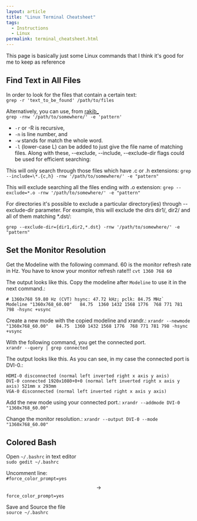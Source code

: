 ```yaml
---
layout: article
title: "Linux Terminal Cheatsheet"
tags:
  - Instructions
  - Linux
permalink: terminal_cheatsheet.html
---
```


This page is basically just some Linux commands that I think it's good for me to keep as reference


## Find Text in All Files
In order to look for the files that contain a certain text:  
`grep -r 'text_to_be_found' /path/to/files`

Alternatively, you can use, from [rakib_](https://stackoverflow.com/questions/16956810/how-do-i-find-all-files-containing-specific-text-on-linux)  
`grep -rnw '/path/to/somewhere/' -e 'pattern'`
* `-r` or -R is recursive,
* `-n` is line number, and
* `-w` stands for match the whole word.
* `-l` (lower-case L) can be added to just give the file name of matching files.
Along with these, --exclude, --include, --exclude-dir flags could be used for efficient searching:

This will only search through those files which have .c or .h extensions:
`grep --include=\*.{c,h} -rnw '/path/to/somewhere/' -e "pattern"`  

This will exclude searching all the files ending with .o extension:
`grep --exclude=*.o -rnw '/path/to/somewhere/' -e "pattern"`

For directories it's possible to exclude a particular directory(ies) through --exclude-dir parameter. For example, this will exclude the dirs dir1/, dir2/ and all of them matching *.dst/:

` grep --exclude-dir={dir1,dir2,*.dst} -rnw '/path/to/somewhere/' -e "pattern" `





## Set the Monitor Resolution

Get the Modeline with the following command. 60 is the monitor refresh rate in Hz. You have to know your monitor refresh rate!!!
`cvt 1360 768 60`  

The output looks like this. Copy the modeline after `Modeline` to use it in the next command.:
```
# 1360x768 59.80 Hz (CVT) hsync: 47.72 kHz; pclk: 84.75 MHz`
Modeline "1360x768_60.00"   84.75  1360 1432 1568 1776  768 771 781 798 -hsync +vsync
```  
Create a new mode with the copied modeline and xrandr.:
`xrandr --newmode "1360x768_60.00"   84.75  1360 1432 1568 1776  768 771 781 798 -hsync +vsync`

With the following command, you get the connected port.  
`xrandr --query | grep connected`  

The output looks like this. As you can see, in my case the connected port is DVI-0.:
```
HDMI-0 disconnected (normal left inverted right x axis y axis)
DVI-0 connected 1920x1080+0+0 (normal left inverted right x axis y axis) 521mm x 293mm
VGA-0 disconnected (normal left inverted right x axis y axis)
```
Add the new mode using your connected port.:
`xrandr --addmode DVI-0 "1360x768_60.00"`

Change the monitor resolution.:
`xrandr --output DVI-0 --mode "1360x768_60.00"`





## Colored Bash
Open `~/.bashrc` in text editor  
`sudo gedit ~/.bashrc`

Uncomment line:  
`#force_color_prompt=yes` $$\rightarrow$$ `force_color_prompt=yes`

Save and Source the file  
`source ~/.bashrc`
